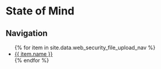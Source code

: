 # State of Mind

## Navigation
<ul>
  {% for item in site.data.web_security_file_upload_nav %}
    <li>
      <a href="{{ site.url }}{{ site.baseurl }}{{ item.link }}"> {{ item.name }} </a>
    </li>
  {% endfor %}
</ul>

